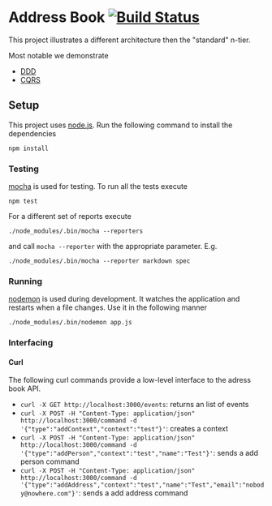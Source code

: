 Address Book [![Build Status](https://travis-ci.org/dvberkel/address_book.png?branch=master)](https://travis-ci.org/dvberkel/address_book)
============

This project illustrates a different architecture then the "standard"
n-tier.

Most notable we demonstrate

* [DDD][]
* [CQRS][]

Setup
-----

This project uses [node.js][]. Run the following command to install
the dependencies

    npm install

### Testing

[mocha][] is used for testing. To run all the tests execute

    npm test

For a different set of reports execute

    ./node_modules/.bin/mocha --reporters

and call `mocha --reporter` with the appropriate parameter. E.g.

    ./node_modules/.bin/mocha --reporter markdown spec

### Running

[nodemon][] is used during development. It watches the application and
restarts when a file changes. Use it in the following manner

    ./node_modules/.bin/nodemon app.js

### Interfacing

#### Curl

The following curl commands provide a low-level interface to the adress book API.

* `curl -X GET http://localhost:3000/events`: returns an list of events
* `curl -X POST -H "Content-Type: application/json" http://localhost:3000/command -d '{"type":"addContext","context":"test"}'`: creates a context
* `curl -X POST -H "Content-Type: application/json" http://localhost:3000/command -d '{"type":"addPerson","context":"test","name":"Test"}'`: sends a add person command
* `curl -X POST -H "Content-Type: application/json" http://localhost:3000/command -d '{"type":"addAddress","context":"test","name":"Test","email":"nobody@nowhere.com"}'`: sends a add address command

[DDD]: http://en.wikipedia.org/wiki/Domain-driven_design "Wikipedia on Domain Driven Design"
[CQRS]: http://en.wikipedia.org/wiki/Command%E2%80%93query_separation "Wikipedia on Command Query Responsibility Seperation"
[node.js]: http://nodejs.org/ "Node.js Hompage"
[mocha]: http://mochajs.org/ "Mocha Homepage"
[nodemon]: https://github.com/remy/nodemon "Nodemon on GitHub"
